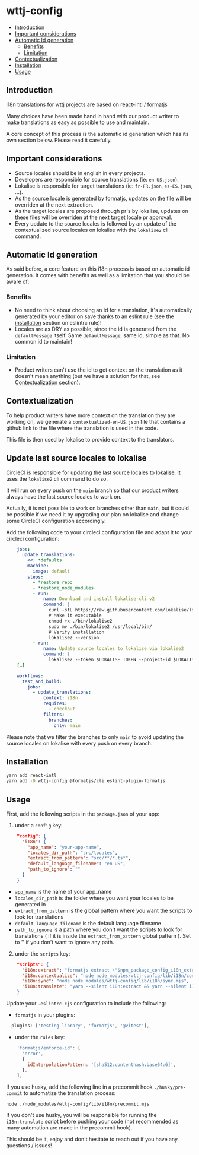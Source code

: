 # wttj-config <!-- omit in toc -->

- [Introduction](#introduction)
- [Important considerations](#important-considerations)
- [Automatic Id generation](#automatic-id-generation)
  - [Benefits](#benefits)
  - [Limitation](#limitation)
- [Contextualization](#contextualization)
- [Installation](#installation)
- [Usage](#usage)

## Introduction

i18n translations for wttj projects are based on react-intl / formatjs

Many choices have been made hand in hand with our product writer to make translations as easy as possible to use and maintain.

A core concept of this process is the automatic id generation which has its own section below. Please read it carefully.

## Important considerations

- Source locales should be in english in every projects.
- Developers are responsible for source translations (ie: `en-US.json`).
- Lokalise is responsible for target translations (ie: `fr-FR.json`, `es-ES.json`, …).
- As the source locale is generated by formatjs, updates on the file will be overriden at the next extraction.
- As the target locales are proposed through pr's by lokalise, updates on these files will be overriden at the next target locale pr approval.
- Every update to the source locales is followed by an update of the contextualized source locales on lokalise with the `lokalise2` cli command.

## Automatic Id generation

As said before, a core feature on this i18n process is based on automatic id generation. It comes with benefits as well as a limitation that you should be aware of:

### Benefits

- No need to think about choosing an id for a translation, it's automatically generated by your editor on save thanks to an eslint rule (see the [installation](#installation) section on eslintrc rule)!
- Locales are as DRY as possible, since the id is generated from the `defaultMessage` itself. Same `defaultMessage`, same id, simple as that. No common id to maintain!

### Limitation

- Product writers can't use the id to get context on the translation as it doesn't mean anything (but we have a solution for that, see [Contextualization](#contextualization) section).

## Contextualization

To help product writers have more context on the translation they are working on, we generate a `contextualized-en-US.json` file that contains a github link to the file where the translation is used in the code.

This file is then used by lokalise to provide context to the translators.

## Update last source locales to lokalise

CircleCI is responsible for updating the last source locales to lokalise. It uses the `lokalise2` cli command to do so.

It will run on every push on the `main` branch so that our product writers always have the last source locales to work on.

Actually, it is not possible to work on branches other than `main`, but it could be possible if we need it by upgrading our plan on lokalise and change some CircleCI configuration accordingly.

Add the following code to your circleci configuration file and adapt it to your circleci configuration:

```yaml
    jobs:
      update_translations:
        <<: *defaults
        machine:
          image: default
        steps:
          - *restore_repo
          - *restore_node_modules
          - run:
              name: Download and install lokalise-cli v2
              command: |
                curl -sfL https://raw.githubusercontent.com/lokalise/lokalise-cli-2-go/master/install.sh | sh
                # Make it executable
                chmod +x ./bin/lokalise2
                sudo mv ./bin/lokalise2 /usr/local/bin/
                # Verify installation
                lokalise2 --version
          - run:
              name: Update source locales to lokalise via lokalise2
              command: |
                lokalise2 --token $LOKALISE_TOKEN --project-id $LOKALISE_PROJECT_ID file upload --file REPLACE_ME_WITH_LOCALES_DIR_PATH_VALUE/contextualized-en-US.json --lang-iso en-US
    […]

    workflows:
      test_and_build:
        jobs:
          - update_translations:
              context: i18n
              requires:
                - checkout
              filters:
                branches:
                  only: main

```

Please note that we filter the branches to only `main` to avoid updating the source locales on lokalise with every push on every branch.

## Installation

```bash
yarn add react-intl
yarn add -D wttj-config @formatjs/cli eslint-plugin-formatjs
```

## Usage

First, add the following scripts in the `package.json` of your app:

1. under a `config` key:

```json
    "config": {
      "i18n": {
        "app_name": "your-app-name",
        "locales_dir_path": "src/locales",
        "extract_from_pattern": "src/**/*.ts*",
        "default_language_filename": "en-US",
        "path_to_ignore": ""
      }
    }
```

- `app_name` is the name of your app_name
- `locales_dir_path` is the folder where you want your locales to be generated in
- `extract_from_pattern` is the global pattern where you want the scripts to look for translations
- `default_language_filename` is the default language filename
- `path_to_ignore` is a path where you don't want the scripts to look for translations ( if it is inside the `extract_from_pattern` global pattern ). Set to '' if you don't want to ignore any path.

2. under the `scripts` key:

```json
    "scripts": {
      "i18n:extract": "formatjs extract \"$npm_package_config_i18n_extract_from_pattern\" --ignore=\"{**/*.d.ts,$npm_package_config_i18n_path_to_ignore}\" --out-file $npm_package_config_i18n_locales_dir_path/temp.json --flatten --format simple",
      "i18n:contextualize": "node node_modules/wttj-config/lib/i18n/contextualize.mjs",
      "i18n:sync": "node node_modules/wttj-config/lib/i18n/sync.mjs",
      "i18n:translate": "yarn --silent i18n:extract && yarn --silent i18n:sync && yarn --silent i18n:contextualize",// remove --silent if you are using yarn v4
    }
```

Update your `.eslintrc.cjs` configuration to include the following:

- `formatjs` in your plugins:

```javascript
  plugins: ['testing-library', 'formatjs', '@vitest'],
```

- under the `rules` key:

```javascript
    'formatjs/enforce-id': [
      'error',
      {
        idInterpolationPattern: '[sha512:contenthash:base64:6]',
      },
    ],
```

If you use husky, add the following line in a precommit hook `./husky/pre-commit` to automatize the translation process:

```shell
node ./node_modules/wttj-config/lib/i18n/precommit.mjs
```

If you don't use husky, you will be responsible for running the `i18n:translate` script before pushing your code (not recommended as many automation are made in the precommit hook).

This should be it, enjoy and don't hesitate to reach out if you have any questions / issues!
